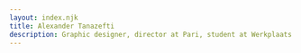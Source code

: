 ```yaml
---
layout: index.njk
title: Alexander Tanazefti
description: Graphic designer, director at Pari, student at Werkplaats Typografie.
---
```

